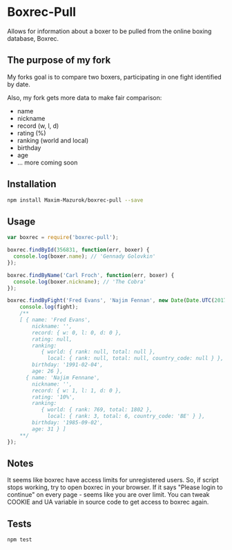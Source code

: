 # Boxrec-Pull
Allows for information about a boxer to be pulled from the online boxing database, Boxrec.

## The purpose of my fork
My forks goal is to compare two boxers, participating in one fight identified by date.

Also, my fork gets more data to make fair comparison:
- name
- nickname
- record (w, l, d)
- rating (%)
- ranking (world and local)
- birthday
- age
- ... more coming soon

## Installation
```sh
npm install Maxim-Mazurok/boxrec-pull --save
```

## Usage
```js
var boxrec = require('boxrec-pull');

boxrec.findById(356831, function(err, boxer) {
  console.log(boxer.name); // 'Gennady Golovkin'
});

boxrec.findByName('Carl Froch', function(err, boxer) {
  console.log(boxer.nickname); // 'The Cobra'
});

boxrec.findByFight('Fred Evans', 'Najim Fennan', new Date(Date.UTC(2017, 4, 26)).getTime(), function(err, fight) {
    console.log(fight);
    /**
    [ { name: 'Fred Evans',
        nickname: '',
        record: { w: 0, l: 0, d: 0 },
        rating: null,
        ranking: 
           { world: { rank: null, total: null },
             local: { rank: null, total: null, country_code: null } },
        birthday: '1991-02-04',
        age: 26 },
      { name: 'Najim Fennane',
        nickname: '',
        record: { w: 1, l: 1, d: 0 },
        rating: '10%',
        ranking: 
           { world: { rank: 769, total: 1802 },
             local: { rank: 3, total: 6, country_code: 'BE' } },
        birthday: '1985-09-02',
        age: 31 } ]
    **/
});

```
## Notes
It seems like boxrec have access limits for unregistered users. So, if script stops working, try to open boxrec in your browser. If it says "Please login to continue" on every page - seems like you are over limit. You can tweak COOKIE and UA variable in source code to get access to boxrec again.

## Tests
```sh
npm test
```
